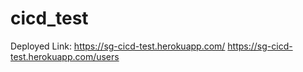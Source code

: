 # cicd_test
Deployed Link: https://sg-cicd-test.herokuapp.com/
               https://sg-cicd-test.herokuapp.com/users

